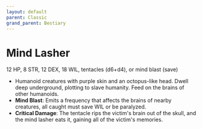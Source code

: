 ```yaml
---
layout: default
parent: Classic
grand_parent: Bestiary
---
```


# Mind Lasher

12 HP, 8 STR, 12 DEX, 18 WIL, tentacles (d6+d4), or mind blast (save)

- Humanoid creatures with purple skin and an octopus-like head. Dwell deep underground, plotting to slave humanity. Feed on the brains of other humanoids.
- **Mind Blast**: Emits a frequency that affects the brains of nearby creatures, all caught must save WIL or be paralyzed.
- **Critical Damage**: The tentacle rips the victim's brain out of the skull, and the mind lasher eats it, gaining all of the victim's memories.
